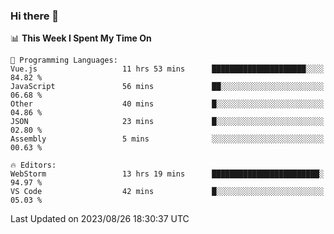 ### Hi there 👋

<!--
**asdf12303116/asdf12303116** is a ✨ _special_ ✨ repository because its `README.md` (this file) appears on your GitHub profile.

Here are some ideas to get you started:

- 🔭 I’m currently working on ...
- 🌱 I’m currently learning ...
- 👯 I’m looking to collaborate on ...
- 🤔 I’m looking for help with ...
- 💬 Ask me about ...
- 📫 How to reach me: ...
- 😄 Pronouns: ...
- ⚡ Fun fact: ...
-->

<!--START_SECTION:waka-->
📊 **This Week I Spent My Time On** 

```text
💬 Programming Languages: 
Vue.js                   11 hrs 53 mins      █████████████████████░░░░   84.82 % 
JavaScript               56 mins             ██░░░░░░░░░░░░░░░░░░░░░░░   06.68 % 
Other                    40 mins             █░░░░░░░░░░░░░░░░░░░░░░░░   04.86 % 
JSON                     23 mins             █░░░░░░░░░░░░░░░░░░░░░░░░   02.80 % 
Assembly                 5 mins              ░░░░░░░░░░░░░░░░░░░░░░░░░   00.63 % 

🔥 Editors: 
WebStorm                 13 hrs 19 mins      ████████████████████████░   94.97 % 
VS Code                  42 mins             █░░░░░░░░░░░░░░░░░░░░░░░░   05.03 % 
```


 Last Updated on 2023/08/26 18:30:37 UTC
<!--END_SECTION:waka-->
